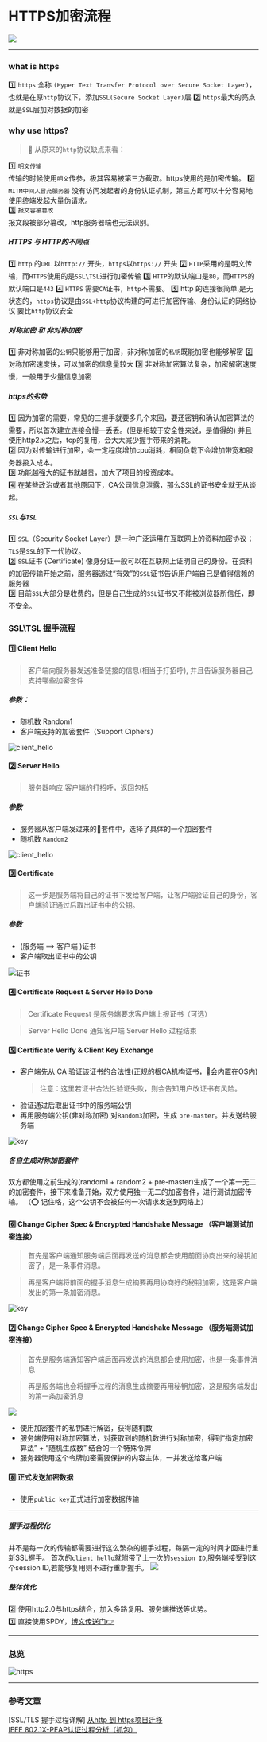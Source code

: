 # HTTPS加密流程
![](/blog_assets/https_cover.png)
___
### what is https
1️⃣ `https` 全称 `(Hyper Text Transfer Protocol over Secure Socket Layer)`，也就是在原`http`协议下，添加`SSL(Secure Socket Layer)`层
2️⃣ `https`最大的亮点就是`SSL`层加对数据的加密

### why use https?
> 💸 从原来的`http`协议缺点来看：

1️⃣ `明文传输`   
传输的时候使用`明文`传参，极其容易被第三方截取。https使用的是加密传输。 
2️⃣ `MITM中间人冒充服务器`
没有访问发起者的身份认证机制，第三方即可以十分容易地使用终端发起大量伪请求。   
3️⃣ `报文容被篡改`     
报文段被部分篡改，http服务器端也无法识别。    
   

##### HTTPS 与 HTTP的不同点
1️⃣ `http` 的`URL` 以`http://` 开头，`https`以`https://` 开头
2️⃣ `HTTP`采用的是明文传输，而`HTTPS`使用的是`SSL\TSL`进行加密传输
3️⃣ `HTTP`的默认端口是`80`，而`HTTPS`的默认端口是`443`
4️⃣ `HTTPS` 需要`CA`证书，`http`不需要。
5️⃣ http 的连接很简单,是无状态的，`https`协议是由`SSL+http`协议构建的可进行加密传输、身份认证的网络协议 要比`http`协议安全


##### 对称加密 和 非对称加密
1️⃣ 非对称加密的`公钥`只能够用于加密，非对称加密的`私钥`既能加密也能够解密
2️⃣ 对称加密速度快，可以加密的信息量较大
3️⃣ 非对称加密算法复杂，加密解密速度慢，一般用于少量信息加密
  
##### https的劣势
1️⃣ 因为加密的需要，常见的三握手就要多几个来回，要还密钥和确认加密算法的需要，所以首次建立连接会慢一丢丢。(但是相较于安全性来说，是值得的)
并且使用http2.x之后，tcp的复用，会大大减少握手带来的消耗。   
2️⃣ 因为对传输进行加密，会一定程度增加cpu消耗，相同负载下会增加带宽和服务器投入成本。     
3️⃣ 功能越强大的证书就越贵，加大了项目的投资成本。     
4️⃣ 在某些政治或者其他原因下，CA公司信息泄露，那么SSL的证书安全就无从谈起。     

##### `SSL`与`TSL`

1️⃣ `SSL`（Security Socket Layer）是一种广泛运用在互联网上的资料加密协议；`TLS`是`SSL`的下一代协议。  
2️⃣ `SSL`证书 (Certificate) 像身分证一般可以在互联网上证明自己的身份。在资料的加密传输开始之前，服务器透过“有效”的`SSL`证书告诉用户端自己是值得信赖的服务器  
3️⃣ 目前`SSL`大部分是收费的，但是自己生成的`SSL`证书又不能被浏览器所信任，即不安全。

### SSL\TSL 握手流程

#### 1️⃣ Client Hello 
> 客户端向服务器发送准备链接的信息(相当于打招呼), 并且告诉服务器自己支持哪些加密套件
##### 参数：
  * 随机数 Random1
  * 客户端支持的加密套件（Support Ciphers）

![client_hello](/blog_assets/client_hello.png)


#### 2️⃣ Server Hello 
> 服务器响应 客户端的打招呼，返回包括 
##### 参数 
   * 服务器从客户端发过来的套件中，选择了具体的一个加密套件 
   * 随机数 `Random2`

 ![client_hello](/blog_assets/server_hello.png)

#### 3️⃣ Certificate
> 这一步是服务端将自己的证书下发给客户端，让客户端验证自己的身份，客户端验证通过后取出证书中的公钥。
##### 参数
* (服务端 ==>  客户端 )证书
* 客户端取出证书中的公钥

![证书](/blog_assets/certificate.jpg)

#### 4️⃣ Certificate Request & Server Hello Done
> Certificate Request 是服务端要求客户端上报证书（可选）

> Server Hello Done 通知客户端 Server Hello 过程结束


#### 5️⃣ Certificate Verify  & Client Key Exchange
* 客户端先从 CA 验证该证书的合法性(正规的根CA机构证书，会内置在OS内) 
  > 注意：这里若证书合法性验证失败，则会告知用户改证书有风险。
* 验证通过后取出证书中的服务端公钥
* 再用服务端公钥(非对称加密) 对`Random3`加密，生成 `pre-master`。并发送给服务端

![key](/blog_assets/key_exchange.png) 

##### 各自生成对称加密套件   
双方都使用之前生成的(random1 + random2 + pre-master)生成了一个第一无二的加密套件，接下来准备开始，双方使用独一无二的加密套件，进行测试加密传输。
（⭕️ 记住咯，这个公钥不会被任何一次请求发送到网络上）  

#### 6️⃣ Change Cipher Spec & Encrypted Handshake Message （客户端测试加密连接）
> 首先是客户端通知服务端后面再发送的消息都会使用前面协商出来的秘钥加密了，是一条事件消息。

> 再是客户端将前面的握手消息生成摘要再用协商好的秘钥加密，这是客户端发出的第一条加密消息。

![key](/blog_assets/clicent_check.png)


#### 7️⃣ Change Cipher Spec & Encrypted Handshake Message （服务端测试加密连接）
>首先是服务端通知客户端后面再发送的消息都会使用加密，也是一条事件消息

>再是服务端也会将握手过程的消息生成摘要再用秘钥加密，这是服务端发出的第一条加密消息

![](/blog_assets/server_check.png)
   * 使用加密套件的私钥进行解密，获得随机数
   * 服务端使用对称加密算法，对获取到的随机数进行对称加密，得到“指定加密算法” + “随机生成数” 结合的一个特殊令牌
   * 服务器使用这个令牌加密需要保护的内容主体，一并发送给客户端
   
#### 8️⃣ 正式发送加密数据 
  * 使用`public key`正式进行加密数据传输
___
##### 握手过程优化
并不是每一次的传输都需要进行这么繁杂的握手过程，每隔一定的时间才回进行重新SSL握手。
首次的`client hello`就附带了上一次的`session ID`,服务端接受到这个session  ID,若能够复用则不进行重新握手。
![](/blog_assets/https_sessionId.png)   

##### 整体优化    
2️⃣ 使用http2.0与https结合，加入多路复用、服务端推送等优势。        
1️⃣ 直接使用SPDY，[博文传送门👉](/network/http/spdy.md)

___
### 总览
![https](/blog_assets/https_handshakes.jpg)


___
### 参考文章
[SSL/TLS 握手过程详解]
[从http 到 https项目迁移](/network/http/https_onwork.md)   
[IEEE 802.1X-PEAP认证过程分析（抓包）](https://blog.csdn.net/u012503786/article/details/79296522)



